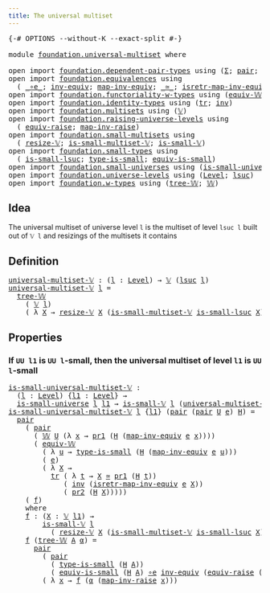 ```yaml
---
title: The universal multiset
---
```


<pre class="Agda"><a id="48" class="Symbol">{-#</a> <a id="52" class="Keyword">OPTIONS</a> <a id="60" class="Pragma">--without-K</a> <a id="72" class="Pragma">--exact-split</a> <a id="86" class="Symbol">#-}</a>

<a id="91" class="Keyword">module</a> <a id="98" href="foundation.universal-multiset.html" class="Module">foundation.universal-multiset</a> <a id="128" class="Keyword">where</a>

<a id="135" class="Keyword">open</a> <a id="140" class="Keyword">import</a> <a id="147" href="foundation.dependent-pair-types.html" class="Module">foundation.dependent-pair-types</a> <a id="179" class="Keyword">using</a> <a id="185" class="Symbol">(</a><a id="186" href="foundation-core.dependent-pair-types.html#515" class="Record">Σ</a><a id="187" class="Symbol">;</a> <a id="189" href="foundation-core.dependent-pair-types.html#588" class="InductiveConstructor">pair</a><a id="193" class="Symbol">;</a> <a id="195" href="foundation-core.dependent-pair-types.html#605" class="Field">pr1</a><a id="198" class="Symbol">;</a> <a id="200" href="foundation-core.dependent-pair-types.html#617" class="Field">pr2</a><a id="203" class="Symbol">)</a>
<a id="205" class="Keyword">open</a> <a id="210" class="Keyword">import</a> <a id="217" href="foundation.equivalences.html" class="Module">foundation.equivalences</a> <a id="241" class="Keyword">using</a>
  <a id="249" class="Symbol">(</a> <a id="251" href="foundation-core.equivalences.html#7869" class="Function Operator">_∘e_</a><a id="255" class="Symbol">;</a> <a id="257" href="foundation-core.equivalences.html#5721" class="Function">inv-equiv</a><a id="266" class="Symbol">;</a> <a id="268" href="foundation-core.equivalences.html#5036" class="Function">map-inv-equiv</a><a id="281" class="Symbol">;</a> <a id="283" href="foundation-core.equivalences.html#1621" class="Function Operator">_≃_</a><a id="286" class="Symbol">;</a> <a id="288" href="foundation-core.equivalences.html#5251" class="Function">isretr-map-inv-equiv</a><a id="308" class="Symbol">)</a>
<a id="310" class="Keyword">open</a> <a id="315" class="Keyword">import</a> <a id="322" href="foundation.functoriality-w-types.html" class="Module">foundation.functoriality-w-types</a> <a id="355" class="Keyword">using</a> <a id="361" class="Symbol">(</a><a id="362" href="foundation.functoriality-w-types.html#5709" class="Function">equiv-𝕎</a><a id="369" class="Symbol">)</a>
<a id="371" class="Keyword">open</a> <a id="376" class="Keyword">import</a> <a id="383" href="foundation.identity-types.html" class="Module">foundation.identity-types</a> <a id="409" class="Keyword">using</a> <a id="415" class="Symbol">(</a><a id="416" href="foundation-core.identity-types.html#5702" class="Function">tr</a><a id="418" class="Symbol">;</a> <a id="420" href="foundation-core.identity-types.html#2729" class="Function">inv</a><a id="423" class="Symbol">)</a>
<a id="425" class="Keyword">open</a> <a id="430" class="Keyword">import</a> <a id="437" href="foundation.multisets.html" class="Module">foundation.multisets</a> <a id="458" class="Keyword">using</a> <a id="464" class="Symbol">(</a><a id="465" href="foundation.multisets.html#655" class="Function">𝕍</a><a id="466" class="Symbol">)</a>
<a id="468" class="Keyword">open</a> <a id="473" class="Keyword">import</a> <a id="480" href="foundation.raising-universe-levels.html" class="Module">foundation.raising-universe-levels</a> <a id="515" class="Keyword">using</a>
  <a id="523" class="Symbol">(</a> <a id="525" href="foundation.raising-universe-levels.html#1550" class="Function">equiv-raise</a><a id="536" class="Symbol">;</a> <a id="538" href="foundation.raising-universe-levels.html#1114" class="Function">map-inv-raise</a><a id="551" class="Symbol">)</a>
<a id="553" class="Keyword">open</a> <a id="558" class="Keyword">import</a> <a id="565" href="foundation.small-multisets.html" class="Module">foundation.small-multisets</a> <a id="592" class="Keyword">using</a>
  <a id="600" class="Symbol">(</a> <a id="602" href="foundation.small-multisets.html#2161" class="Function">resize-𝕍</a><a id="610" class="Symbol">;</a> <a id="612" href="foundation.small-multisets.html#7863" class="Function">is-small-multiset-𝕍</a><a id="631" class="Symbol">;</a> <a id="633" href="foundation.small-multisets.html#1863" class="Function">is-small-𝕍</a><a id="643" class="Symbol">)</a>
<a id="645" class="Keyword">open</a> <a id="650" class="Keyword">import</a> <a id="657" href="foundation.small-types.html" class="Module">foundation.small-types</a> <a id="680" class="Keyword">using</a>
  <a id="688" class="Symbol">(</a> <a id="690" href="foundation.small-types.html#2475" class="Function">is-small-lsuc</a><a id="703" class="Symbol">;</a> <a id="705" href="foundation.small-types.html#1715" class="Function">type-is-small</a><a id="718" class="Symbol">;</a> <a id="720" href="foundation.small-types.html#1803" class="Function">equiv-is-small</a><a id="734" class="Symbol">)</a>
<a id="736" class="Keyword">open</a> <a id="741" class="Keyword">import</a> <a id="748" href="foundation.small-universes.html" class="Module">foundation.small-universes</a> <a id="775" class="Keyword">using</a> <a id="781" class="Symbol">(</a><a id="782" href="foundation.small-universes.html#470" class="Function">is-small-universe</a><a id="799" class="Symbol">)</a>
<a id="801" class="Keyword">open</a> <a id="806" class="Keyword">import</a> <a id="813" href="foundation.universe-levels.html" class="Module">foundation.universe-levels</a> <a id="840" class="Keyword">using</a> <a id="846" class="Symbol">(</a><a id="847" href="Agda.Primitive.html#597" class="Postulate">Level</a><a id="852" class="Symbol">;</a> <a id="854" href="Agda.Primitive.html#780" class="Primitive">lsuc</a><a id="858" class="Symbol">)</a>
<a id="860" class="Keyword">open</a> <a id="865" class="Keyword">import</a> <a id="872" href="foundation.w-types.html" class="Module">foundation.w-types</a> <a id="891" class="Keyword">using</a> <a id="897" class="Symbol">(</a><a id="898" href="foundation.w-types.html#2349" class="InductiveConstructor">tree-𝕎</a><a id="904" class="Symbol">;</a> <a id="906" href="foundation.w-types.html#2280" class="Datatype">𝕎</a><a id="907" class="Symbol">)</a>
</pre>
## Idea

The universal multiset of universe level `l` is the multiset of level `lsuc l` built out of `𝕍 l` and resizings of the multisets it contains

## Definition
<pre class="Agda"><a id="universal-multiset-𝕍"></a><a id="1087" href="foundation.universal-multiset.html#1087" class="Function">universal-multiset-𝕍</a> <a id="1108" class="Symbol">:</a> <a id="1110" class="Symbol">(</a><a id="1111" href="foundation.universal-multiset.html#1111" class="Bound">l</a> <a id="1113" class="Symbol">:</a> <a id="1115" href="Agda.Primitive.html#597" class="Postulate">Level</a><a id="1120" class="Symbol">)</a> <a id="1122" class="Symbol">→</a> <a id="1124" href="foundation.multisets.html#655" class="Function">𝕍</a> <a id="1126" class="Symbol">(</a><a id="1127" href="Agda.Primitive.html#780" class="Primitive">lsuc</a> <a id="1132" href="foundation.universal-multiset.html#1111" class="Bound">l</a><a id="1133" class="Symbol">)</a>
<a id="1135" href="foundation.universal-multiset.html#1087" class="Function">universal-multiset-𝕍</a> <a id="1156" href="foundation.universal-multiset.html#1156" class="Bound">l</a> <a id="1158" class="Symbol">=</a>
  <a id="1162" href="foundation.w-types.html#2349" class="InductiveConstructor">tree-𝕎</a>
    <a id="1173" class="Symbol">(</a> <a id="1175" href="foundation.multisets.html#655" class="Function">𝕍</a> <a id="1177" href="foundation.universal-multiset.html#1156" class="Bound">l</a><a id="1178" class="Symbol">)</a>
    <a id="1184" class="Symbol">(</a> <a id="1186" class="Symbol">λ</a> <a id="1188" href="foundation.universal-multiset.html#1188" class="Bound">X</a> <a id="1190" class="Symbol">→</a> <a id="1192" href="foundation.small-multisets.html#2161" class="Function">resize-𝕍</a> <a id="1201" href="foundation.universal-multiset.html#1188" class="Bound">X</a> <a id="1203" class="Symbol">(</a><a id="1204" href="foundation.small-multisets.html#7863" class="Function">is-small-multiset-𝕍</a> <a id="1224" href="foundation.small-types.html#2475" class="Function">is-small-lsuc</a> <a id="1238" href="foundation.universal-multiset.html#1188" class="Bound">X</a><a id="1239" class="Symbol">))</a>
</pre>
## Properties

### If `UU l1` is `UU l`-small, then the universal multiset of level `l1` is `UU l`-small

<pre class="Agda"><a id="is-small-universal-multiset-𝕍"></a><a id="1361" href="foundation.universal-multiset.html#1361" class="Function">is-small-universal-multiset-𝕍</a> <a id="1391" class="Symbol">:</a>
  <a id="1395" class="Symbol">(</a><a id="1396" href="foundation.universal-multiset.html#1396" class="Bound">l</a> <a id="1398" class="Symbol">:</a> <a id="1400" href="Agda.Primitive.html#597" class="Postulate">Level</a><a id="1405" class="Symbol">)</a> <a id="1407" class="Symbol">{</a><a id="1408" href="foundation.universal-multiset.html#1408" class="Bound">l1</a> <a id="1411" class="Symbol">:</a> <a id="1413" href="Agda.Primitive.html#597" class="Postulate">Level</a><a id="1418" class="Symbol">}</a> <a id="1420" class="Symbol">→</a>
  <a id="1424" href="foundation.small-universes.html#470" class="Function">is-small-universe</a> <a id="1442" href="foundation.universal-multiset.html#1396" class="Bound">l</a> <a id="1444" href="foundation.universal-multiset.html#1408" class="Bound">l1</a> <a id="1447" class="Symbol">→</a> <a id="1449" href="foundation.small-multisets.html#1863" class="Function">is-small-𝕍</a> <a id="1460" href="foundation.universal-multiset.html#1396" class="Bound">l</a> <a id="1462" class="Symbol">(</a><a id="1463" href="foundation.universal-multiset.html#1087" class="Function">universal-multiset-𝕍</a> <a id="1484" href="foundation.universal-multiset.html#1408" class="Bound">l1</a><a id="1486" class="Symbol">)</a>
<a id="1488" href="foundation.universal-multiset.html#1361" class="Function">is-small-universal-multiset-𝕍</a> <a id="1518" href="foundation.universal-multiset.html#1518" class="Bound">l</a> <a id="1520" class="Symbol">{</a><a id="1521" href="foundation.universal-multiset.html#1521" class="Bound">l1</a><a id="1523" class="Symbol">}</a> <a id="1525" class="Symbol">(</a><a id="1526" href="foundation-core.dependent-pair-types.html#588" class="InductiveConstructor">pair</a> <a id="1531" class="Symbol">(</a><a id="1532" href="foundation-core.dependent-pair-types.html#588" class="InductiveConstructor">pair</a> <a id="1537" href="foundation.universal-multiset.html#1537" class="Bound">U</a> <a id="1539" href="foundation.universal-multiset.html#1539" class="Bound">e</a><a id="1540" class="Symbol">)</a> <a id="1542" href="foundation.universal-multiset.html#1542" class="Bound">H</a><a id="1543" class="Symbol">)</a> <a id="1545" class="Symbol">=</a>
  <a id="1549" href="foundation-core.dependent-pair-types.html#588" class="InductiveConstructor">pair</a>
    <a id="1558" class="Symbol">(</a> <a id="1560" href="foundation-core.dependent-pair-types.html#588" class="InductiveConstructor">pair</a>
      <a id="1571" class="Symbol">(</a> <a id="1573" href="foundation.w-types.html#2280" class="Datatype">𝕎</a> <a id="1575" href="foundation.universal-multiset.html#1537" class="Bound">U</a> <a id="1577" class="Symbol">(λ</a> <a id="1580" href="foundation.universal-multiset.html#1580" class="Bound">x</a> <a id="1582" class="Symbol">→</a> <a id="1584" href="foundation-core.dependent-pair-types.html#605" class="Field">pr1</a> <a id="1588" class="Symbol">(</a><a id="1589" href="foundation.universal-multiset.html#1542" class="Bound">H</a> <a id="1591" class="Symbol">(</a><a id="1592" href="foundation-core.equivalences.html#5036" class="Function">map-inv-equiv</a> <a id="1606" href="foundation.universal-multiset.html#1539" class="Bound">e</a> <a id="1608" href="foundation.universal-multiset.html#1580" class="Bound">x</a><a id="1609" class="Symbol">))))</a>
      <a id="1620" class="Symbol">(</a> <a id="1622" href="foundation.functoriality-w-types.html#5709" class="Function">equiv-𝕎</a>
        <a id="1638" class="Symbol">(</a> <a id="1640" class="Symbol">λ</a> <a id="1642" href="foundation.universal-multiset.html#1642" class="Bound">u</a> <a id="1644" class="Symbol">→</a> <a id="1646" href="foundation.small-types.html#1715" class="Function">type-is-small</a> <a id="1660" class="Symbol">(</a><a id="1661" href="foundation.universal-multiset.html#1542" class="Bound">H</a> <a id="1663" class="Symbol">(</a><a id="1664" href="foundation-core.equivalences.html#5036" class="Function">map-inv-equiv</a> <a id="1678" href="foundation.universal-multiset.html#1539" class="Bound">e</a> <a id="1680" href="foundation.universal-multiset.html#1642" class="Bound">u</a><a id="1681" class="Symbol">)))</a>
        <a id="1693" class="Symbol">(</a> <a id="1695" href="foundation.universal-multiset.html#1539" class="Bound">e</a><a id="1696" class="Symbol">)</a>
        <a id="1706" class="Symbol">(</a> <a id="1708" class="Symbol">λ</a> <a id="1710" href="foundation.universal-multiset.html#1710" class="Bound">X</a> <a id="1712" class="Symbol">→</a>
          <a id="1724" href="foundation-core.identity-types.html#5702" class="Function">tr</a> <a id="1727" class="Symbol">(</a> <a id="1729" class="Symbol">λ</a> <a id="1731" href="foundation.universal-multiset.html#1731" class="Bound">t</a> <a id="1733" class="Symbol">→</a> <a id="1735" href="foundation.universal-multiset.html#1710" class="Bound">X</a> <a id="1737" href="foundation-core.equivalences.html#1621" class="Function Operator">≃</a> <a id="1739" href="foundation-core.dependent-pair-types.html#605" class="Field">pr1</a> <a id="1743" class="Symbol">(</a><a id="1744" href="foundation.universal-multiset.html#1542" class="Bound">H</a> <a id="1746" href="foundation.universal-multiset.html#1731" class="Bound">t</a><a id="1747" class="Symbol">))</a>
             <a id="1763" class="Symbol">(</a> <a id="1765" href="foundation-core.identity-types.html#2729" class="Function">inv</a> <a id="1769" class="Symbol">(</a><a id="1770" href="foundation-core.equivalences.html#5251" class="Function">isretr-map-inv-equiv</a> <a id="1791" href="foundation.universal-multiset.html#1539" class="Bound">e</a> <a id="1793" href="foundation.universal-multiset.html#1710" class="Bound">X</a><a id="1794" class="Symbol">))</a>
             <a id="1810" class="Symbol">(</a> <a id="1812" href="foundation-core.dependent-pair-types.html#617" class="Field">pr2</a> <a id="1816" class="Symbol">(</a><a id="1817" href="foundation.universal-multiset.html#1542" class="Bound">H</a> <a id="1819" href="foundation.universal-multiset.html#1710" class="Bound">X</a><a id="1820" class="Symbol">)))))</a>
    <a id="1830" class="Symbol">(</a> <a id="1832" href="foundation.universal-multiset.html#1849" class="Function">f</a><a id="1833" class="Symbol">)</a>
    <a id="1839" class="Keyword">where</a>
    <a id="1849" href="foundation.universal-multiset.html#1849" class="Function">f</a> <a id="1851" class="Symbol">:</a> <a id="1853" class="Symbol">(</a><a id="1854" href="foundation.universal-multiset.html#1854" class="Bound">X</a> <a id="1856" class="Symbol">:</a> <a id="1858" href="foundation.multisets.html#655" class="Function">𝕍</a> <a id="1860" href="foundation.universal-multiset.html#1521" class="Bound">l1</a><a id="1862" class="Symbol">)</a> <a id="1864" class="Symbol">→</a>
        <a id="1874" href="foundation.small-multisets.html#1863" class="Function">is-small-𝕍</a> <a id="1885" href="foundation.universal-multiset.html#1518" class="Bound">l</a>
          <a id="1897" class="Symbol">(</a> <a id="1899" href="foundation.small-multisets.html#2161" class="Function">resize-𝕍</a> <a id="1908" href="foundation.universal-multiset.html#1854" class="Bound">X</a> <a id="1910" class="Symbol">(</a><a id="1911" href="foundation.small-multisets.html#7863" class="Function">is-small-multiset-𝕍</a> <a id="1931" href="foundation.small-types.html#2475" class="Function">is-small-lsuc</a> <a id="1945" href="foundation.universal-multiset.html#1854" class="Bound">X</a><a id="1946" class="Symbol">))</a>
    <a id="1953" href="foundation.universal-multiset.html#1849" class="Function">f</a> <a id="1955" class="Symbol">(</a><a id="1956" href="foundation.w-types.html#2349" class="InductiveConstructor">tree-𝕎</a> <a id="1963" href="foundation.universal-multiset.html#1963" class="Bound">A</a> <a id="1965" href="foundation.universal-multiset.html#1965" class="Bound">α</a><a id="1966" class="Symbol">)</a> <a id="1968" class="Symbol">=</a>
      <a id="1976" href="foundation-core.dependent-pair-types.html#588" class="InductiveConstructor">pair</a>
        <a id="1989" class="Symbol">(</a> <a id="1991" href="foundation-core.dependent-pair-types.html#588" class="InductiveConstructor">pair</a>
          <a id="2006" class="Symbol">(</a> <a id="2008" href="foundation.small-types.html#1715" class="Function">type-is-small</a> <a id="2022" class="Symbol">(</a><a id="2023" href="foundation.universal-multiset.html#1542" class="Bound">H</a> <a id="2025" href="foundation.universal-multiset.html#1963" class="Bound">A</a><a id="2026" class="Symbol">))</a>
          <a id="2039" class="Symbol">(</a> <a id="2041" href="foundation.small-types.html#1803" class="Function">equiv-is-small</a> <a id="2056" class="Symbol">(</a><a id="2057" href="foundation.universal-multiset.html#1542" class="Bound">H</a> <a id="2059" href="foundation.universal-multiset.html#1963" class="Bound">A</a><a id="2060" class="Symbol">)</a> <a id="2062" href="foundation-core.equivalences.html#7869" class="Function Operator">∘e</a> <a id="2065" href="foundation-core.equivalences.html#5721" class="Function">inv-equiv</a> <a id="2075" class="Symbol">(</a><a id="2076" href="foundation.raising-universe-levels.html#1550" class="Function">equiv-raise</a> <a id="2088" class="Symbol">(</a><a id="2089" href="Agda.Primitive.html#780" class="Primitive">lsuc</a> <a id="2094" href="foundation.universal-multiset.html#1521" class="Bound">l1</a><a id="2096" class="Symbol">)</a> <a id="2098" href="foundation.universal-multiset.html#1963" class="Bound">A</a><a id="2099" class="Symbol">)))</a>
        <a id="2111" class="Symbol">(</a> <a id="2113" class="Symbol">λ</a> <a id="2115" href="foundation.universal-multiset.html#2115" class="Bound">x</a> <a id="2117" class="Symbol">→</a> <a id="2119" href="foundation.universal-multiset.html#1849" class="Function">f</a> <a id="2121" class="Symbol">(</a><a id="2122" href="foundation.universal-multiset.html#1965" class="Bound">α</a> <a id="2124" class="Symbol">(</a><a id="2125" href="foundation.raising-universe-levels.html#1114" class="Function">map-inv-raise</a> <a id="2139" href="foundation.universal-multiset.html#2115" class="Bound">x</a><a id="2140" class="Symbol">)))</a>
</pre>